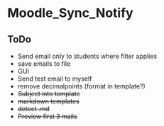# Moodle_Sync_Notify

## ToDo
* Send email only to students where filter applies
* save emails to file
* GUI
* Send test email to myself
* remove decimalpoints (format in template?)
* ~~Subject into template~~
* ~~markdown templates~~
* ~~detect .md~~
* ~~Preview first 3 mails~~

